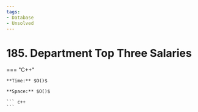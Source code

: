 ```yaml
---
tags:
- Database
- Unsolved
---
```



# 185. Department Top Three Salaries

=== "C++"

    **Time:** $O()$

    **Space:** $O()$

    ``` c++
    ```
